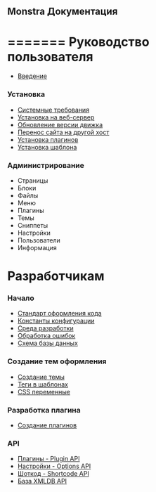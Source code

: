 ## Monstra Документация
=======
Руководство пользователя
===========

* [Введение](welcome.md)

### Установка

* [Системные требования](system-requirements.md)
* [Установка на веб-сервер](installation.md)
* [Обновление версии движка](upgrade.md)
* [Перенос сайта на другой хост](migrating.md)
* [Установка плагинов](plugins-installation.md)
* [Установка шаблона](theme-installation.md)

### Администрирование

* Страницы
* Блоки
* Файлы
* Меню
* Плагины
* Темы
* Сниппеты
* Настройки
* Пользователи
* Информация

Разработчикам
================

### Начало

* [Стандарт оформления кода](standards.md)
* [Константы конфигурации](constants.md)
* [Среда разработки](environments.md)
* [Обработка ошибок](error-handling.md)
* [Схема базы данных](monstra-database-schema.md)

### Создание тем оформления

* [Создание темы](theme-creation.md)
* [Теги в шаблонах](theme-template-tags.md)
* [CSS переменные](css-variables.md)

### Разработка плагина

* [Создание плагинов](plugins-creation.md)

### API

* [Плагины - Plugin API](plugin-api.md)
* [Настройки - Options API](option-api.md)
* [Шоткод - Shortcode API](shortcode-api.md)
* [База XMLDB API](xmldb-api.md)

